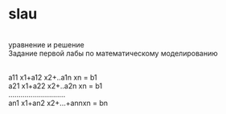 # slau
<br>уравнение и решение 
<br>Задание первой лабы по математическому моделированию

<br>a11 x1+a12 x2+..a1n xn = b1
<br>a21 x1+a22 x2+..a2n xn = b1
<br>............................
<br>an1 x1+an2 x2+...+annxn = bn
